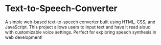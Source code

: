 # Text-to-Speech-Converter
A simple web-based text-to-speech converter built using HTML, CSS, and JavaScript. This project allows users to input text and have it read aloud with customizable voice settings. Perfect for exploring speech synthesis in web development!

